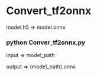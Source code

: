 # Convert_tf2onnx

model.h5 => model.onnx


### python Conver_tf2onnx.py

input => model_path

output => (model_path).onnx
